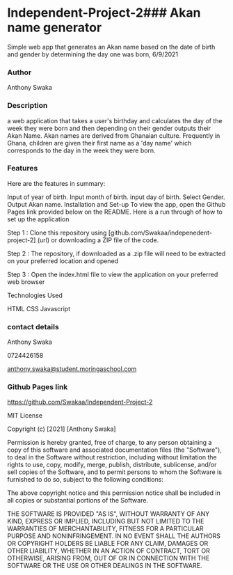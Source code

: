 # Independent-Project-2### Akan name generator
Simple web app that generates an Akan name based on the date of birth and gender by determining the day one was born, 6/9/2021

### Author
Anthony Swaka

### Description

a web application that takes a user's birthday and calculates the day of the week they were born and then depending on their gender outputs their Akan Name.
Akan names are derived from Ghanaian culture. Frequently in Ghana, children are given their first name as a 'day name' which corresponds to the day in the week they were born.
### Features
Here are the features in summary:

Input of year of birth.
Input month of birth.
input day of birth.
Select Gender.
Output Akan name.
Installation and Set-up
To view the app, open the Github Pages link provided below on the README.
Here is a run through of how to set up the application

Step 1 : Clone this repository using [github.com/Swakaa/indepenedent-project-2] (url) or downloading a ZIP file of the code.

Step 2 : The repository, if downloaded as a .zip file will need to be extracted on your preferred location and opened

Step 3 : Open the index.html file to view the application on your preferred web browser

Technologies Used

HTML
CSS
Javascript
### contact details

Anthony Swaka

0724426158

anthony.swaka@student.moringaschool.com

### Github Pages link
https://github.com/Swakaa/Independent-Project-2

MIT License

Copyright (c) [2021] [Anthony Swaka]

Permission is hereby granted, free of charge, to any person obtaining a copy
of this software and associated documentation files (the "Software"), to deal
in the Software without restriction, including without limitation the rights
to use, copy, modify, merge, publish, distribute, sublicense, and/or sell
copies of the Software, and to permit persons to whom the Software is
furnished to do so, subject to the following conditions:

The above copyright notice and this permission notice shall be included in all
copies or substantial portions of the Software.

THE SOFTWARE IS PROVIDED "AS IS", WITHOUT WARRANTY OF ANY KIND, EXPRESS OR
IMPLIED, INCLUDING BUT NOT LIMITED TO THE WARRANTIES OF MERCHANTABILITY,
FITNESS FOR A PARTICULAR PURPOSE AND NONINFRINGEMENT. IN NO EVENT SHALL THE
AUTHORS OR COPYRIGHT HOLDERS BE LIABLE FOR ANY CLAIM, DAMAGES OR OTHER
LIABILITY, WHETHER IN AN ACTION OF CONTRACT, TORT OR OTHERWISE, ARISING FROM,
OUT OF OR IN CONNECTION WITH THE SOFTWARE OR THE USE OR OTHER DEALINGS IN THE
SOFTWARE.
